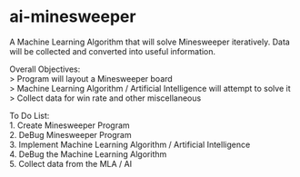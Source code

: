# ai-minesweeper
A Machine Learning Algorithm that will solve Minesweeper iteratively.
Data will be collected and converted into useful information. 

Overall Objectives:\
	> Program will layout a Minesweeper board\
	> Machine Learning Algorithm / Artificial Intelligence will attempt to solve it\
	> Collect data for win rate and other miscellaneous

To Do List:\
	1.	Create Minesweeper Program\
	2.	DeBug Minesweeper Program\
	3. 	Implement Machine Learning Algorithm / Artificial Intelligence\
	4.	DeBug the Machine Learning Algorithm\
	5.	Collect data from the MLA / AI
